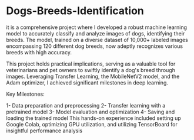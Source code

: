 # Dogs-Breeds-Identification

it is a comprehensive project where I developed a robust machine learning model to accurately classify and analyze images of dogs, identifying their breeds. The model, trained on a diverse dataset of 10,000+ labeled images encompassing 120 different dog breeds, now adeptly recognizes various breeds with high accuracy.

This project holds practical implications, serving as a valuable tool for veterinarians and pet owners to swiftly identify a dog's breed through images. Leveraging Transfer Learning, the MobileNetV2 model, and the Adam optimizer, I achieved significant milestones in deep learning.

Key Milestones:

1- Data preparation and preprocessing
2- Transfer learning with a pretrained model
3- Model evaluation and optimization
4- Saving and loading the trained model
This hands-on experience included setting up Google Colab, optimizing GPU utilization, and utilizing TensorBoard for insightful performance analysis
